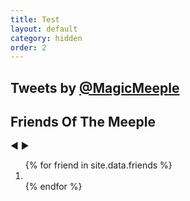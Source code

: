 ```yaml
---
title: Test
layout: default
category: hidden
order: 2
---
```

<div class="subcontainer">
<div class="home-grid">
    <div class="tweet-stream home-grid-col">
        <h2>Tweets by <a href="https://twitter.com/MagicMeeple">@MagicMeeple</a></h2>
        <a class="twitter-timeline" href="https://twitter.com/MagicMeeple?ref_src=twsrc%5Etfw" data-chrome="transparent noheader nofooter" width="100%" data-tweet-limit="3"></a>
        <script async src="https://platform.twitter.com/widgets.js" charset="utf-8"></script>
    </div>
    <div class="friends-of-the-meeple home-grid-col">
        <h2>Friends Of The Meeple</h2>
        <div class="carousel">
          <span class="prev-arrow"> ◀ </span>
          <span class="next-arrow"> ▶ </span>
          <div class="prev"></div>
          <div class="next"></div>
          <ol>
            {% for friend in site.data.friends %}
            <li style="background-image: url('/assets/images/FriendsOftheMeeple/{{{ friend.filename }}')" data-caption="{{ friend.name }}">
              <a href="{{ friend.url }}" target="_blank"></a>
            </li>
            {% endfor %}
          </ol>
        </div>
    </div>
</div>
</div>
<script>
carousel = (function(){
  var container = document.querySelector('.carousel');
  var next = container.querySelector('.next');
  var prev = container.querySelector('.prev');
  var counter = 0;
  var items = container.querySelectorAll('.carousel ol>li');
  var amount = items.length;
  var current = items[0];
  container.classList.add('active');
  function navigate(direction) {
    current.classList.remove('current');
    counter = counter + direction;
    counter = (direction === -1 && counter < 0) ? amount - 1 : counter; 
    counter = (direction === 1 && !items[counter]) ? 0 : counter;
    current = items[counter];
    current.classList.add('current');
  }
  next.addEventListener('click', function(ev) {
    navigate(1);
  });
  prev.addEventListener('click', function(ev) {
    navigate(-1);
  });
  navigate(0);
})();
</script>